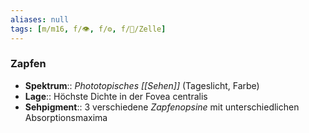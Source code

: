 ```yaml
---
aliases: null
tags: [m/m16, f/👁️, f/⚙️, f/🔬/Zelle]
---
```

### Zapfen
- **Spektrum**:: *Phototopisches [[Sehen]]* (Tageslicht, Farbe)
- **Lage**:: Höchste Dichte in der Fovea centralis
- **Sehpigment**:: 3 verschiedene *Zapfenopsine* mit unterschiedlichen Absorptionsmaxima